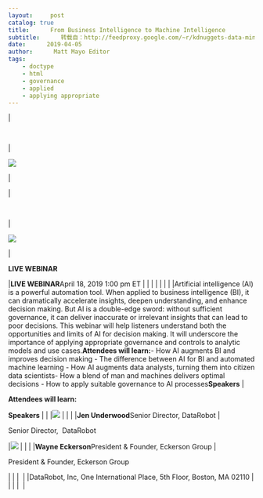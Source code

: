 ```yaml
---
layout:     post
catalog: true
title:      From Business Intelligence to Machine Intelligence
subtitle:      转载自：http://feedproxy.google.com/~r/kdnuggets-data-mining-analytics/~3/EE5WHtPvPWs/datarobot-from-business-intelligence-machine-intelligence.html
date:      2019-04-05
author:      Matt Mayo Editor
tags:
    - doctype
    - html
    - governance
    - applied
    - applying appropriate
---
```





|







  



|

![](http://go4.datarobot.com/rs/789-UWV-597/images/logo.png)

 




|  









|






 




|

![](https://go4.datarobot.com/rs/789-UWV-597/images/From%20BI%20to%20MI.png)

 




| 






**LIVE WEBINAR**

|**LIVE WEBINAR**April 18, 2019 1:00 pm ET |
| |
| |
| |
|Artificial intelligence (AI) is a powerful automation tool. When applied to business intelligence (BI), it can dramatically accelerate insights, deepen understanding, and enhance decision making. But AI is a double-edge sword: without sufficient governance, it can deliver inaccurate or irrelevant insights that can lead to poor decisions. This webinar will help listeners understand both the opportunities and limits of AI for decision making. It will underscore the importance of applying appropriate governance and controls to analytic models and use cases.**Attendees will learn:**- How AI augments BI and improves decision making - The difference between AI for BI and automated machine learning - How AI augments data analysts, turning them into citizen data scientists- How a blend of man and machines delivers optimal decisions - How to apply suitable governance to AI processes**Speakers** |

**Attendees will learn:**

**Speakers**
| |
|![](https://go4.datarobot.com/rs/789-UWV-597/images/Jen_Underwood.png) |
| |
|**Jen Underwood**Senior Director, DataRobot |


Senior Director, 
DataRobot

|![](https://go4.datarobot.com/rs/789-UWV-597/images/Wayne%20Eckerson.jpeg) |
| |
|**Wayne Eckerson**President & Founder, Eckerson Group |


President & Founder, Eckerson Group

| |
|  |
|DataRobot, Inc, One International Place, 5th Floor, Boston, MA 02110 |
| |
|  |






